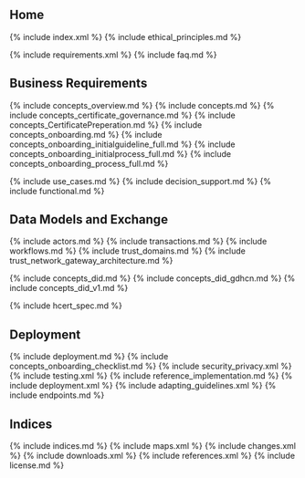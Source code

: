 
## Home

{% include index.xml %}
{% include ethical_principles.md %}

{% include requirements.xml %}
{% include faq.md %}


## Business Requirements 

{% include concepts_overview.md %}
  {% include concepts.md %}
  {% include concepts_certificate_governance.md %}
  {% include concepts_CertificatePreperation.md %}
  {% include concepts_onboarding.md %}
  {% include concepts_onboarding_initialguideline_full.md %}
  {% include concepts_onboarding_initialprocess_full.md %}
  {% include concepts_onboarding_process_full.md %}

{% include use_cases.md %}
{% include decision_support.md %}
{% include functional.md %}


## Data Models and Exchange

{% include actors.md %}
{% include transactions.md %}
{% include workflows.md %}
{% include trust_domains.md %}
{% include trust_network_gateway_architecture.md %}

{% include concepts_did.md %}
  {% include concepts_did_gdhcn.md %}
  {% include concepts_did_v1.md %}

{% include hcert_spec.md %}

## Deployment
{% include deployment.md %}
{% include concepts_onboarding_checklist.md %}
{% include security_privacy.xml %}
{% include testing.xml %} 
{% include reference_implementation.md %} 
{% include deployment.xml %}
{% include adapting_guidelines.xml %}
{% include endpoints.md %}


## Indices 

{% include indices.md %}
{% include maps.xml %} 
{% include changes.xml %}
{% include downloads.xml %} 
{% include references.xml %}
{% include license.md %} 
